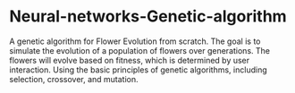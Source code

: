 # Neural-networks-Genetic-algorithm
 A  genetic algorithm for Flower Evolution from scratch. The goal is to simulate the evolution of a population of flowers over generations. The flowers will evolve based on fitness, which is determined by user interaction. Using the basic principles of genetic algorithms, including selection, crossover, and mutation.
